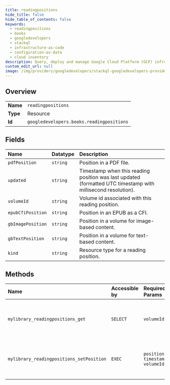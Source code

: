 ```yaml
---
title: readingpositions
hide_title: false
hide_table_of_contents: false
keywords:
  - readingpositions
  - books
  - googledevelopers    
  - stackql
  - infrastructure-as-code
  - configuration-as-data
  - cloud inventory
description: Query, deploy and manage Google Cloud Platform (GCP) infrastructure and resources using SQL
custom_edit_url: null
image: /img/providers/googledevelopers/stackql-googledevelopers-provider-featured-image.png
---
```

  
    

## Overview
<table><tbody>
<tr><td><b>Name</b></td><td><code>readingpositions</code></td></tr>
<tr><td><b>Type</b></td><td>Resource</td></tr>
<tr><td><b>Id</b></td><td><code>googledevelopers.books.readingpositions</code></td></tr>
</tbody></table>

## Fields
| Name | Datatype | Description |
|:-----|:---------|:------------|
| `pdfPosition` | `string` | Position in a PDF file. |
| `updated` | `string` | Timestamp when this reading position was last updated (formatted UTC timestamp with millisecond resolution). |
| `volumeId` | `string` | Volume id associated with this reading position. |
| `epubCfiPosition` | `string` | Position in an EPUB as a CFI. |
| `gbImagePosition` | `string` | Position in a volume for image-based content. |
| `gbTextPosition` | `string` | Position in a volume for text-based content. |
| `kind` | `string` | Resource type for a reading position. |
## Methods
| Name | Accessible by | Required Params | Description |
|:-----|:--------------|:----------------|:------------|
| `mylibrary_readingpositions_get` | `SELECT` | `volumeId` | Retrieves my reading position information for a volume. |
| `mylibrary_readingpositions_setPosition` | `EXEC` | `position, timestamp, volumeId` | Sets my reading position information for a volume. |
